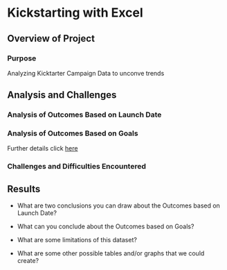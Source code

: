 # Kickstarting with Excel

## Overview of Project

### Purpose
Analyzing Kicktarter Campaign Data to unconve trends

## Analysis and Challenges

### Analysis of Outcomes Based on Launch Date

### Analysis of Outcomes Based on Goals
Further details click [here](https://github.com/joshb738/kickstarter-analysis/blob/main/Resources/Outcomes_vs_Goals.png)

### Challenges and Difficulties Encountered

## Results

- What are two conclusions you can draw about the Outcomes based on Launch Date?

- What can you conclude about the Outcomes based on Goals?

- What are some limitations of this dataset?

- What are some other possible tables and/or graphs that we could create?
